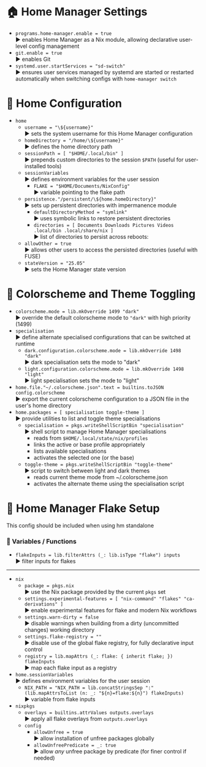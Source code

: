 # 🏠 Home Manager Settings

+ `programs.home-manager.enable = true`\
▶️ enables Home Manager as a Nix module, allowing declarative user-level config management
+ `git.enable = true`\
▶️ enables Git 
+ `systemd.user.startServices = "sd-switch"`\
▶️ ensures user services managed by systemd are started or restarted automatically when switching configs with `home-manager switch`

# 👤 Home Configuration

+ `home`
    + `username = "\${username}"`\
    ▶️ sets the system username for this Home Manager configuration
    + `homeDirectory = "/home/\${username}"`\
    ▶️ defines the home directory path
    + `sessionPath = [ "$HOME/.local/bin" ]`\
    ▶️ prepends custom directories to the session `$PATH` (useful for user-installed tools)
    + `sessionVariables`\
    ▶️ defines environment variables for the user session
        + `FLAKE = "$HOME/Documents/NixConfig"`\
        ▶️ variable pointing to the flake path
    + `persistence."/persistent/\${home.homeDirectory}"`\
    ▶️ sets up persistent directories with impermanence module
        + `defaultDirectoryMethod = "symlink"`\
        ▶️ uses symbolic links to restore persistent directories
        + `directories = [ Documents Downloads Pictures Videos .local/bin .local/share/nix ]`\
        ▶️ list of directories to persist across reboots:
    + `allowOther = true`\
    ▶️ allows other users to access the persisted directories (useful with FUSE)
    + `stateVersion = "25.05"`\
    ▶️ sets the Home Manager state version

# 🎨 Colorscheme and Theme Toggling

+ `colorscheme.mode = lib.mkOverride 1499 "dark"`\
▶️ override the default colorscheme mode to `"dark"` with high priority (1499)
+ `specialisation`\
▶️ define alternate specialised configurations that can be switched at runtime
  + `dark.configuration.colorscheme.mode = lib.mkOverride 1498 "dark"`\
  ▶️ dark specialisation sets the mode to "dark"
  + `light.configuration.colorscheme.mode = lib.mkOverride 1498 "light"`\
  ▶️ light specialisation sets the mode to "light"
+ `home.file."~/.colorscheme.json".text = builtins.toJSON config.colorscheme`\
▶️ export the current colorscheme configuration to a JSON file in the user's home directory
+ `home.packages = [ specialisation toggle-theme ]`\
▶️ provide utilities to list and toggle theme specialisations
    + `specialisation = pkgs.writeShellScriptBin "specialisation"`\
    ▶️ shell script to manage Home Manager specialisations
        + reads from `$HOME/.local/state/nix/profiles`
        + links the active or base profile appropriately
        + lists available specialisations
        + activates the selected one (or the base)
    + `toggle-theme = pkgs.writeShellScriptBin "toggle-theme"`\
    ▶️ script to switch between light and dark themes
        + reads current theme mode from ~/.colorscheme.json
        + activates the alternate theme using the specialisation script

# 🧰 Home Manager Flake Setup

This config should be included when using hm standalone

### 🔹 Variables / Functions

+ `flakeInputs = lib.filterAttrs (_: lib.isType "flake") inputs`\
▶️ filter inputs for flakes

---

+ `nix`
    + `package = pkgs.nix`\
    ▶️ use the Nix package provided by the current `pkgs` set
    + `settings.experimental-features = [ "nix-command" "flakes" "ca-derivations" ]`\
    ▶️ enable experimental features for flake and modern Nix workflows
    + `settings.warn-dirty = false`\
    ▶️ disable warnings when building from a dirty (uncommitted changes) working directory
    + `settings.flake-registry = ""`\
    ▶️ disable use of the global flake registry, for fully declarative input control
    + `registry = lib.mapAttrs (_: flake: { inherit flake; }) flakeInputs`\
    ▶️ map each flake input as a registry
+ `home.sessionVariables`\
▶️ defines environment variables for the user session
    + `NIX_PATH = "NIX_PATH = lib.concatStringsSep ":" (lib.mapAttrsToList (n: _: "${n}=flake:${n}") flakeInputs)`\
    ▶️ variable from flake inputs
+ `nixpkgs`
    + `overlays = builtins.attrValues outputs.overlays`\
    ▶️ apply all flake overlays from `outputs.overlays`
    + `config`
        + `allowUnfree = true`\
        ▶️ allow installation of unfree packages globally
        + `allowUnfreePredicate = _: true`\
    ▶️ allow *any* unfree package by predicate (for finer control if needed)


